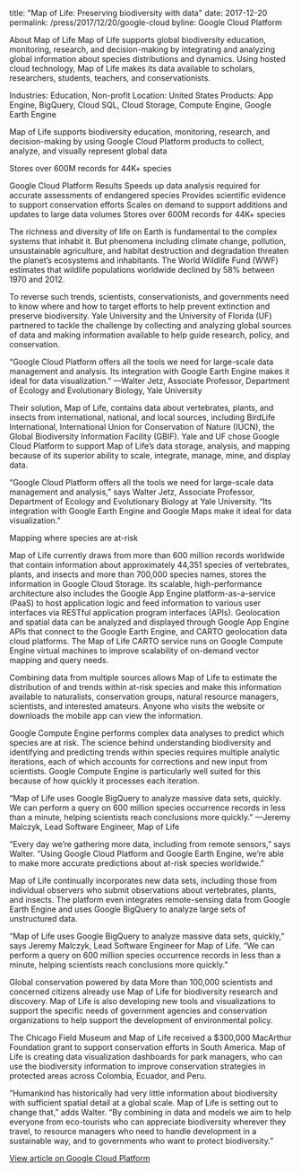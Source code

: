 title: "Map of Life: Preserving biodiversity with data"
date: 2017-12-20
permalink: /press/2017/12/20/google-cloud
byline: Google Cloud Platform


About Map of Life
Map of Life supports global biodiversity education, monitoring, research, and decision-making by integrating and analyzing global information about species distributions and dynamics. Using hosted cloud technology, Map of Life makes its data available to scholars, researchers, students, teachers, and conservationists.

Industries: Education, Non-profit
Location: United States
Products: App Engine, BigQuery, Cloud SQL, Cloud Storage, Compute Engine, Google Earth Engine

Map of Life supports biodiversity education, monitoring, research, and decision-making by using Google Cloud Platform products to collect, analyze, and visually represent global data

Stores over 600M records for 44K+ species

Google Cloud Platform Results
Speeds up data analysis required for accurate assessments of endangered species
Provides scientific evidence to support conservation efforts
Scales on demand to support additions and updates to large data volumes
Stores over 600M records for 44K+ species

The richness and diversity of life on Earth is fundamental to the complex systems that inhabit it. But phenomena including climate change, pollution, unsustainable agriculture, and habitat destruction and degradation threaten the planet’s ecosystems and inhabitants. The World Wildlife Fund (WWF) estimates that wildlife populations worldwide declined by 58% between 1970 and 2012.

To reverse such trends, scientists, conservationists, and governments need to know where and how to target efforts to help prevent extinction and preserve biodiversity. Yale University and the University of Florida (UF) partnered to tackle the challenge by collecting and analyzing global sources of data and making information available to help guide research, policy, and conservation.

“Google Cloud Platform offers all the tools we need for large-scale data management and analysis. Its integration with Google Earth Engine makes it ideal for data visualization.”
—Walter Jetz, Associate Professor, Department of Ecology and Evolutionary Biology, Yale University

Their solution, Map of Life, contains data about vertebrates, plants, and insects from international, national, and local sources, including BirdLife International, International Union for Conservation of Nature (IUCN), the Global Biodiversity Information Facility (GBIF). Yale and UF chose Google Cloud Platform to support Map of Life’s data storage, analysis, and mapping because of its superior ability to scale, integrate, manage, mine, and display data.

“Google Cloud Platform offers all the tools we need for large-scale data management and analysis,” says Walter Jetz, Associate Professor, Department of Ecology and Evolutionary Biology at Yale University. “Its integration with Google Earth Engine and Google Maps make it ideal for data visualization.”

Mapping where species are at-risk

Map of Life currently draws from more than 600 million records worldwide that contain information about approximately 44,351 species of vertebrates, plants, and insects and more than 700,000 species names, stores the information in Google Cloud Storage. Its scalable, high-performance architecture also includes the Google App Engine platform-as-a-service (PaaS) to host application logic and feed information to various user interfaces via RESTful application program interfaces (APIs). Geolocation and spatial data can be analyzed and displayed through Google App Engine APIs that connect to the Google Earth Engine, and CARTO geolocation data cloud platforms. The Map of Life CARTO service runs on Google Compute Engine virtual machines to improve scalability of on-demand vector mapping and query needs.

Combining data from multiple sources allows Map of Life to estimate the distribution of and trends within at-risk species and make this information available to naturalists, conservation groups, natural resource managers, scientists, and interested amateurs. Anyone who visits the website or downloads the mobile app can view the information.

Google Compute Engine performs complex data analyses to predict which species are at risk. The science behind understanding biodiversity and identifying and predicting trends within species requires multiple analytic iterations, each of which accounts for corrections and new input from scientists. Google Compute Engine is particularly well suited for this because of how quickly it processes each iteration.

“Map of Life uses Google BigQuery to analyze massive data sets, quickly. We can perform a query on 600 million species occurrence records in less than a minute, helping scientists reach conclusions more quickly.”
—Jeremy Malczyk, Lead Software Engineer, Map of Life

“Every day we’re gathering more data, including from remote sensors,” says Walter. “Using Google Cloud Platform and Google Earth Engine, we’re able to make more accurate predictions about at-risk species worldwide.”

Map of Life continually incorporates new data sets, including those from individual observers who submit observations about vertebrates, plants, and insects. The platform even integrates remote-sensing data from Google Earth Engine and uses Google BigQuery to analyze large sets of unstructured data.

“Map of Life uses Google BigQuery to analyze massive data sets, quickly,” says Jeremy Malczyk, Lead Software Engineer for Map of Life. “We can perform a query on 600 million species occurrence records in less than a minute, helping scientists reach conclusions more quickly.”

Global conservation powered by data
More than 100,000 scientists and concerned citizens already use Map of Life for biodiversity research and discovery. Map of Life is also developing new tools and visualizations to support the specific needs of government agencies and conservation organizations to help support the development of environmental policy.

The Chicago Field Museum and Map of Life received a $300,000 MacArthur Foundation grant to support conservation efforts in South America. Map of Life is creating data visualization dashboards for park managers, who can use the biodiversity information to improve conservation strategies in protected areas across Colombia, Ecuador, and Peru.

“Humankind has historically had very little information about biodiversity with sufficient spatial detail at a global scale. Map of Life is setting out to change that,” adds Walter. “By combining in data and models we aim to help everyone from eco-tourists who can appreciate biodiversity wherever they travel, to resource managers who need to handle development in a sustainable way, and to governments who want to protect biodiversity.”

[View article on Google Cloud Platform](https://cloud.google.com/customers/map-of-life/)
